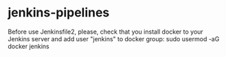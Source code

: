 # jenkins-pipelines
Before use Jenkinsfile2, please, check that you install docker to your Jenkins server and add user "jenkins" to docker group:
sudo usermod -aG docker jenkins
